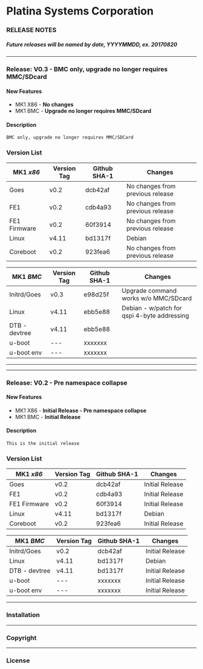 # Platina Systems Corporation
### RELEASE NOTES
##### Future releases will be named by date, YYYYMMDD, ex. __20170820__
---
### Release:  __V0.3__ - BMC only, upgrade no longer requires MMC/SDcard
#### New Features
  - MK1 X86 - __No changes__
  - MK1 BMC - __Upgrade no longer requires MMC/SDcard__

#### Description
```BMC only, upgrade no longer requires MMC/SDCard```
 
### Version List
| MK1 _x86_ | Version Tag | Github SHA-1 | Changes |
| ------ | ------ | ------ | ------ |
| Goes | v0.2 | dcb42af | No changes from previous release |
| FE1 | v0.2 | cdb4a93 | No changes from previous release |
| FE1 Firmware | v0.2 | 60f3914 | No changes from previous release |
| Linux | v4.11 | bd1317f | Debian |
| Coreboot | v0.2 | 923fea6 | No changes from previous release |

| MK1 _BMC_ | Version Tag | Github SHA-1 | Changes |
| ------ | ------ |------| ------ |
| Initrd/Goes | v0.3 | e98d25f | Upgrade command works w/o MMC/SDcard |
| Linux | v4.11 | ebb5e88 | Debian - w/patch for qspi 4-byte addressing |
| DTB - devtree | v4.11 | ebb5e88 | |
| u-boot | --- | xxxxxxx | |
| u-boot env | --- |xxxxxxx | |
---

---
### Release:  __V0.2__ - Pre namespace collapse
#### New Features
  - MK1 X86 - __Initial Release - Pre namespace collapse__
  - MK1 BMC - __Initial Release__

#### Description
```This is the initial release```

### Version List
| MK1 _x86_ | Version Tag | Github SHA-1 | Changes |
| ------ | ------ |------| ------ |
| Goes | v0.2 | dcb42af | Initial Release |
| FE1 | v0.2 | cdb4a93 | Initial Release |
| FE1 Firmware | v0.2 | 60f3914 | Initial Release |
| Linux | v4.11 | bd1317f | Debian |
| Coreboot | v0.2 | 923fea6 | Initial Release |

| MK1 _BMC_ | Version Tag | Github SHA-1 | Changes |
| ------ | ------ |------| ------ |
| Initrd/Goes | v0.2 | dcb42af | Initial Release |
| Linux | v4.11 | bd1317f | Debian |
| DTB - devtree | v4.11 | bd1317f | Initial Release |
| u-boot | --- | xxxxxxx | Initial Release |
| u-boot env | --- | xxxxxxx | Initial Release |
---
### Installation
---
### Copyright
---
### License
